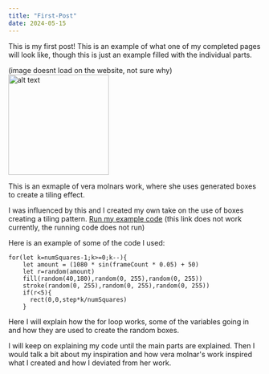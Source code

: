 ```yaml
---
title: "First-Post"
date: 2024-05-15
---
```

This is my first post!
This is an example of what one of my completed pages will look like, though this is just an example filled with the individual  parts.

(image doesnt load on the website, not sure why)
<br>
<img src="/My-coding-portfolio/_images/verha_molnar_images_test.png" alt="alt text" width="200">
<br>

This is an exmaple of vera molnars work, where she uses generated boxes to create a tiling effect. 

I was influenced by this and I created my own take on the use of boxes creating a tiling pattern.
[Run my example code](/My-coding-portfolio/_creativeCode/molnar-boxes/index.html)
(this link does not work currently, the running code does not run)


Here is an example of some of the code I used:
```
for(let k=numSquares-1;k>=0;k--){
    let amount = (1080 * sin(frameCount * 0.05) + 50)
    let r=random(amount)
    fill(random(40,180),random(0, 255),random(0, 255))
    stroke(random(0, 255),random(0, 255),random(0, 255))
    if(r<5){
      rect(0,0,step*k/numSquares)
    }
```
Here I will explain how the for loop works, some of the variables going in and how they are used to create the random boxes.

I will keep on explaining my code until the main parts are explained. Then I would talk a bit about my inspiration and how vera molnar's work inspired what I created and how I deviated from her work. 
